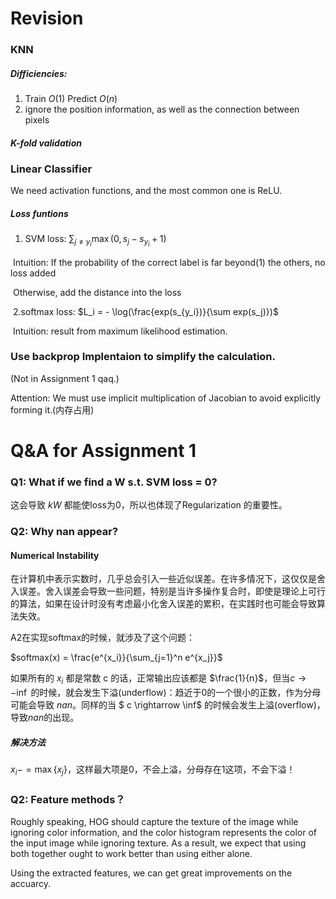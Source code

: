 # Revision

### KNN 

##### Difficiencies:

1. Train $O(1)$ Predict $O(n)$
2. ignore the position information, as well as the connection between pixels



##### K-fold validation





### Linear Classifier

We need activation functions, and the most common one is ReLU.



##### Loss funtions

1. SVM loss: $\sum_{j \neq y_i} \max(0,s_j-s_{y_i}+1)$

​      Intuition: If the probability of the correct label is far beyond(1) the others, no loss added

​					    Otherwise, add the distance into the loss

​	2.softmax loss: $L_i = - \log(\frac{exp(s_{y_i})}{\sum exp(s_j)})$

​	Intuition: result from maximum likelihood estimation.

### Use backprop Implentaion to simplify the calculation.

(Not in Assignment 1 qaq.)



Attention: We must use implicit multiplication of Jacobian to avoid explicitly forming it.(内存占用)



# Q&A for Assignment 1



### Q1: What if we find a W s.t. SVM loss = 0?

这会导致 $kW$ 都能使loss为0，所以也体现了Regularization 的重要性。



### Q2: Why nan appear?



#### Numerical Instability

在计算机中表示实数时，几乎总会引入一些近似误差。在许多情况下，这仅仅是舍入误差。舍入误差会导致一些问题，特别是当许多操作复合时，即使是理论上可行的算法，如果在设计时没有考虑最小化舍入误差的累积，在实践时也可能会导致算法失效。

A2在实现softmax的时候，就涉及了这个问题：

$softmax(x) = \frac{e^{x_i}}{\sum_{j=1}^n e^{x_j}}$

如果所有的 $x_i$ 都是常数 c 的话，正常输出应该都是 $\frac{1}{n}$，但当$c \rightarrow -\inf$ 的时候，就会发生下溢(underflow)：趋近于0的一个很小的正数，作为分母可能会导致 $nan$。同样的当 $ c \rightarrow \inf$ 的时候会发生上溢(overflow)，导致$nan$的出现。

##### 解决方法

$x_i -= \max\{x_j\}$，这样最大项是0，不会上溢，分母存在1这项，不会下溢！



### Q2: Feature  methods？

Roughly speaking, HOG should capture the texture of the image while ignoring color information, and the color histogram represents the color of the input image while ignoring texture. As a result, we expect that using both together ought to work better than using either alone. 

Using the extracted features, we can get great improvements on the accuarcy.
